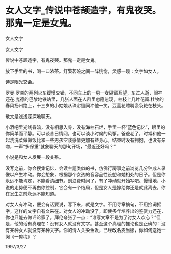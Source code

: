 # 女人文字_传说中苍颉造字，有鬼夜哭。那鬼一定是女鬼。

女人文字

女人文字

传说中苍颉造字，有鬼夜哭。那鬼一定是女鬼。

放下手里的书，喝一口浓茶。灯檠茗碗之间一阵恍惚，灵感一现：文字如女人。

诗是眼光交会。

罗曼·罗兰的两列火车缓慢交错，不同车上的一男一女隔窗互望，车过人逝，眼神还在.庞德的巴黎地铁站里，几张人面在人群里忽隐忽现，枯枝上几片花瓣.杜牧的春风扬州路上，十三岁的小姑娘从珠帘缝间冲他一笑，豆蔻花聘聘袅袅艳在枝头。

散文是浅浅深深地聊天。

小酒吧里光线昏暗，没有相思入骨，没有海枯石烂，手里一杯“蓝色记忆”，眼里的你简单而平静。可以谈昔日情网，也可以谈小时候的风筝。爸爸老了，时常和他一起洗洗菜做做饭比和一些男孩空谈感情更加有益身心。结束时没有拥抱，也没有亲吻，一声“多保重”就象聊天的那句开场，“最近还好吗？”

小说是和女人发展一段关系。

没写之前，你会搜集记忆，会读主题类似的书，仿佛行房事之前浏览几分钟成人录像以产生冲动。你会想象，根据那个女孩的音容品性设想和她相处的日子。但是你永远不能肯定，不能看清细节。别浪费时间了，有了冲动就开始写吧。慢慢地，小说的走势便不再由你控制，它会有一个结局，但是女人是嫁给你还是就此离去，你在发生之前永远不能知道。

对女人有冲动，便会有话要说，写下来，就是文字。不用寻章摘句，不用捡词抠字，这样的文字自有文采在。对女人的冲动没了，即使多年培养出的鉴赏力还在，你也只能去做评论家了。拜伦夸张了一点：“谁写文章不是为了讨女人欢心？”但是，他的话有真理在：没有女人就没有文字。甚至这个真理的推论也是正确的：没有某种女人就没有某种文字。你的情人头染金发，已经改名麦当娜，你如何送她一阕《一剪梅》？

1997/3/27